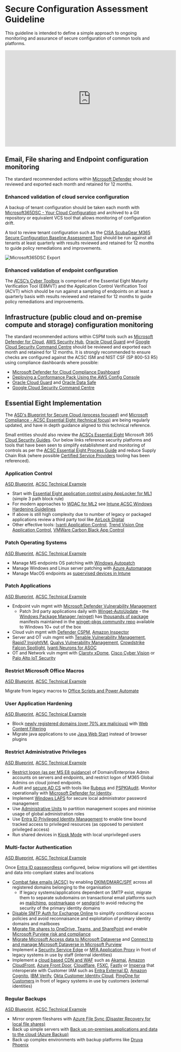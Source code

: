 # Secure Configuration Assessment Guideline

This guideline is intended to define a simple approach to ongoing monitoring and assurance of secure configuration of common tools and platforms.

<iframe width="560" height="315" src="https://www.youtube-nocookie.com/embed/g22fKjtMS4I?si=Z7_ZxAQDV-A0K8VL" title="YouTube video player" frameborder="0" allow="accelerometer; autoplay; clipboard-write; encrypted-media; gyroscope; picture-in-picture; web-share" allowfullscreen></iframe>

## Email, File sharing and Endpoint configuration monitoring

The standard recommended actions within [Microsoft Defender](https://security.microsoft.com/securescore?viewid=actions) should be reviewed and exported each month and retained for 12 months.

### Enhanced validation of cloud service configuration

A backup of tenant configuration should be taken each month with [Microsoft365DSC - Your Cloud Configuration](https://microsoft365dsc.com) and archived to a Git repository or equivalent VCS tool that allows monitoring of configuration drift.

A tool to review tenant configuration such as the [CISA ScubaGear M365 Secure Configuration Baseline Assessment Tool](https://github.com/cisagov/ScubaGear) should be run against all tenants at least quarterly with results reviewed and retained for 12 months to guide policy remediations and improvements.

![Microsoft365DSC Export](https://microsoft365dsc.com/Images/Marketing-Export.gif)

### Enhanced validation of endpoint configuration

The [ACSC’s Cyber Toolbox](https://www.cyber.gov.au/about-us/news/essential-eight-assessment-guidance-package) is comprised of the Essential Eight Maturity Verification Tool (E8MVT) and the Application Control Verification Tool (ACVT) which should be run against a sampling of endpoints on at least a quarterly basis with results reviewed and retained for 12 months to guide policy remediations and improvements.

## Infrastructure (public cloud and on-premise compute and storage) configuration monitoring

The standard recommended actions within CSPM tools such as [Microsoft Defender for Cloud](https://portal.azure.com/#view/Microsoft_Azure_Security/SecurityMenuBlade/~/5), [AWS Security Hub](https://aws.amazon.com/security-hub/), [Oracle Cloud Guard](https://www.oracle.com/au/security/cloud-security/cloud-guard/) and [Google Cloud Security Command Centre](https://cloud.google.com/security-command-center) should be reviewed and exported each month and retained for 12 months. It is strongly recommended to ensure checks are configured against the ACSC ISM and NIST CSF (SP 800-53 R5) using compliance dashboards where possible:

- [Microsoft Defender for Cloud Compliance Dashboard](https://learn.microsoft.com/en-us/azure/defender-for-cloud/update-regulatory-compliance-packages)
- [Deploying a Conformance Pack Using the AWS Config Console](https://docs.aws.amazon.com/config/latest/developerguide/conformance-pack-console.html)
- [Oracle Cloud Guard](https://www.oracle.com/au/security/cloud-security/cloud-guard/) and [Oracle Data Safe](https://www.oracle.com/au/security/database-security/data-safe/)
- [Google Cloud Security Command Centre](https://cloud.google.com/security-command-center)

## Essential Eight Implementation

The [ASD's Blueprint for Secure Cloud (process focused)](https://blueprint.asd.gov.au/) and [Microsoft Compliance - ACSC Essential Eight (technical focus)](https://learn.microsoft.com/en-us/compliance/essential-eight/e8-overview) are being regularly updated, and have in depth guidance aligned to this technical reference.

Small entities should also review the [ACSCs Essential Eight](https://www.cyber.gov.au/resources-business-and-government/essential-cyber-security/essential-eight) Microsoft 365 [Cloud Security Guides](https://www.cyber.gov.au/resources-business-and-government/essential-cyber-security/small-business-cyber-security/small-business-cloud-security-guides). Our below links reference security platforms and tools that have been seen to simplify establishment and monitoring of controls as per the [ACSC Essential Eight Process Guide](https://www.cyber.gov.au/resources-business-and-government/essential-cyber-security/essential-eight/essential-eight-assessment-process-guide) and reduce Supply Chain Risk (where possible [Certified Service Providers](https://www.hostingcertification.gov.au/certified-service-providers) tooling has been referenced).

### Application Control

[ASD Blueprint](https://blueprint.asd.gov.au/security-and-governance/essential-eight/application-control/), [ACSC Technical Example](https://www.cyber.gov.au/resources-business-and-government/essential-cyber-security/small-business-cyber-security/small-business-cloud-security-guide/technical-example-application-control)

- Start with [Essential Eight application control using AppLocker for ML1](https://learn.microsoft.com/en-us/compliance/essential-eight/e8-app-control#essential-eight-application-control-using-applocker-for-ml1) (simple 3 path block rule)
- For modern approaches to [WDAC for ML2](https://learn.microsoft.com/en-us/compliance/essential-eight/e8-app-control#essential-eight-application-control-using-wdac-for-ml2) see [Intune ACSC Windows Hardening Guidelines](https://github.com/microsoft/Intune-ACSC-Windows-Hardening-Guidelines)
- If above is still high complexity due to number of legacy or packaged applications review a third party tool like [AirLock Digital](https://www.airlockdigital.com)
- Other effective tools: [Ivanti Application Control](https://www.ivanti.com/en-au/products/application-control), [Trend Vision One Application Control](https://docs.trendmicro.com/en-us/documentation/article/trend-vision-one-application-control_001), [VMWare Carbon Black App Control](https://www.vmware.com/products/app-control.html)

### Patch Operating Systems

[ASD Blueprint](https://blueprint.asd.gov.au/security-and-governance/essential-eight/patch-os/), [ACSC Technical Example](https://www.cyber.gov.au/resources-business-and-government/essential-cyber-security/small-business-cyber-security/small-business-cloud-security-guide/technical-example-patch-operating-system)

- Manage MS endpoints OS patching with [Windows Autopatch](https://learn.microsoft.com/en-us/windows/deployment/windows-autopatch/overview/windows-autopatch-deployment-guide)
- Manage Windows and Linux server patching with [Azure Automanage](https://learn.microsoft.com/en-us/azure/automanage/automanage-arc)
- Manage MacOS endpoints as [supervised devices in Intune](https://learn.microsoft.com/en-us/mem/intune/protect/software-updates-macos)

### Patch Applications

[ASD Blueprint](https://blueprint.asd.gov.au/security-and-governance/essential-eight/patch-applications/), [ACSC Technical Example](https://www.cyber.gov.au/resources-business-and-government/essential-cyber-security/small-business-cyber-security/small-business-cloud-security-guide/technical-example-patch-applications)

- Endpoint vuln mgmt with [Microsoft Defender Vulnerability Management](https://learn.microsoft.com/en-us/microsoft-365/security/defender-vulnerability-management/defender-vulnerability-management?view=o365-worldwide)
    - Patch 3rd party applications daily with [Winget-AutoUpdate](https://github.com/Romanitho/Winget-AutoUpdate) - the [Windows Package Manager (winget)](https://learn.microsoft.com/en-us/windows/package-manager/) has [thousands of package](https://winget.run) manifests maintained in the [winget-pkgs community repo](https://github.com/microsoft/winget-pkgs) available to Windows 10+ out of the box
- Cloud vuln mgmt with [Defender CSPM](https://learn.microsoft.com/en-us/azure/defender-for-cloud/concept-cloud-security-posture-management), [Amazon Inspector](https://aws.amazon.com/inspector/)
- Server and OT vuln mgmt with [Tenable Vulnerability Management](https://www.tenable.com/products/tenable-io), [Rapid7 InsightVM](https://www.rapid7.com/products/insightvm/), [Qualys Vulnerability
    Management](https://www.qualys.com/apps/vulnerability-management-detection-response/), [Crowdstrike Falcon Spotlight](https://www.crowdstrike.com/products/exposure-management/falcon-spotlight-vulnerability-management/), [Ivanti Neurons for ASOC](https://www.ivanti.com/products/ivanti-neurons-for-asoc)
- OT and Network vuln mgmt with [Claroty xDome](https://claroty.com/industrial-cybersecurity/xdome), [Cisco Cyber Vision](https://www.cisco.com/site/us/en/products/security/industrial-security/cyber-vision/index.html) or [Palo Alto IoT Security](https://docs.paloaltonetworks.com/iot/iot-security-admin/iot-security-solution/iot-security-solution-structure)

### Restrict Microsoft Office Macros

[ASD Blueprint](https://blueprint.asd.gov.au/security-and-governance/essential-eight/restrict-microsoft-office-macros/), [ACSC Technical Example](https://www.cyber.gov.au/resources-business-and-government/essential-cyber-security/small-business-cyber-security/small-business-cloud-security-guide/technical-example-configure-macro-settings)

Migrate from legacy macros to [Office Scripts and Power Automate](https://learn.microsoft.com/en-us/office/dev/scripts/develop/power-automate-integration?tabs=run-script)

### User Application Hardening

[ASD Blueprint](https://blueprint.asd.gov.au/security-and-governance/essential-eight/user-application-hardening/), [ACSC Technical Example](https://www.cyber.gov.au/resources-business-and-government/essential-cyber-security/small-business-cyber-security/small-business-cloud-security-guide/technical-example-user-application-hardening)

- Block [newly registered domains (over 70% are malicious)](https://unit42.paloaltonetworks.com/newly-registered-domains-malicious-abuse-by-bad-actors/) with [Web Content Filtering](https://learn.microsoft.com/en-us/microsoft-365/security/defender-endpoint/web-content-filtering?view=o365-worldwide)
- Migrate java applications to use [Java Web Start](https://blogs.oracle.com/ebstech/post/migrate-to-java-web-start-from-java-plug-in-now) instead of browser plugins

### Restrict Administrative Privileges

[ASD Blueprint](https://blueprint.asd.gov.au/security-and-governance/essential-eight/restrict-administrative-privileges/), [ACSC Technical Example](https://www.cyber.gov.au/resources-business-and-government/essential-cyber-security/small-business-cyber-security/small-business-cloud-security-guide/technical-example-restrict-administrative-privileges)

- [Restrict logon (as per MS E8 guidance)](https://learn.microsoft.com/en-us/compliance/essential-eight/e8-admin#login-restrictions-ml1) of Domain/Enterprise Admin accounts on servers and endpoints, and restrict logon of M365 Global Admins on cloud joined endpoints.
- Audit and [secure AD CS](https://techcommunity.microsoft.com/t5/microsoft-defender-xdr-blog/securing-ad-cs-microsoft-defender-for-identity-s-sensor-unveiled/ba-p/3980265) with tools like [Rubeus](https://github.com/GhostPack/Rubeus) and [PSPKIAudit](https://github.com/GhostPack/PSPKIAudit). Monitor operationally with [Microsoft Defender for Identity](https://learn.microsoft.com/en-us/defender-for-identity/deploy/quick-installation-guide).
- Implement [Windows LAPS](https://learn.microsoft.com/en-us/windows-server/identity/laps/laps-overview) for secure local administrator password management
- Use [Administrative Units](https://learn.microsoft.com/en-us/entra/identity/role-based-access-control/administrative-units) to partition management scopes and minimise usage of global administration roles
- Use [Entra ID Privileged Identity Management](https://learn.microsoft.com/en-us/entra/id-governance/privileged-identity-management/pim-configure) to enable time bound tracked access to privileged resources (as opposed to persistent privileged access)
- Run shared devices in [Kiosk Mode](https://learn.microsoft.com/en-us/mem/intune/configuration/kiosk-settings) with local unprivileged users

### Multi-factor Authentication

[ASD Blueprint](https://blueprint.asd.gov.au/security-and-governance/essential-eight/multi-factor-authentication/), [ACSC Technical Example](https://www.cyber.gov.au/resources-business-and-government/essential-cyber-security/small-business-cyber-security/small-business-cloud-security-guide/technical-example-multi-factor-authentication)

Once [Entra ID passwordless](https://learn.microsoft.com/en-us/entra/identity/authentication/concept-authentication-passwordless) configured, below migrations will get identities and data into compliant states and locations

- [Combat fake emails (ACSC)](https://www.cyber.gov.au/resources-business-and-government/maintaining-devices-and-systems/system-hardening-and-administration/email-hardening/how-combat-fake-emails) by enabling [DKIM/DMARC/SPF](https://learn.microsoft.com/en-us/microsoft-365/security/office-365-security/email-authentication-about?view=o365-worldwide#how-to-avoid-email-authentication-failures-when-sending-mail-to-microsoft-36) across all registered domains belonging to the organisation
    - If legacy systems/applications dependent on SMTP exist, migrate them to separate subdomains on transactional email platforms such as [mailchimp](https://mailchimp.com/developer/transactional/docs/smtp-integration/), [postmarkapp](https://postmarkapp.com/developer/user-guide/send-email-with-smtp) or [sendgrid](https://docs.sendgrid.com/for-developers/sending-email/getting-started-smtp) to avoid reducing the security of the primary identity domains
- [Disable SMTP Auth for Exchange Online](https://learn.microsoft.com/en-us/exchange/clients-and-mobile-in-exchange-online/authenticated-client-smtp-submission#disable-smtp-auth-in-your-organization) to simplify conditional access policies and avoid reconnaisance and exploitation of primary identity domains and mailboxes
- [Migrate file shares to OneDrive, Teams, and SharePoint](https://learn.microsoft.com/en-us/sharepointmigration/fileshare-to-odsp-migration-guide) and enable [Microsoft Purview risk and compliance](https://learn.microsoft.com/en-us/purview/purview-compliance)
- [Migrate Microsoft Access data to Microsoft Dataverse](https://learn.microsoft.com/en-us/power-apps/maker/data-platform/migrate-access-to-dataverse) and [Connect to and manage Microsoft Dataverse in Microsoft Purview](https://learn.microsoft.com/en-au/purview/register-scan-dataverse)
- Implement a [Security Service Edge](https://learn.microsoft.com/en-us/entra/architecture/sse-deployment-guide-intro) or [MFA Application Proxy](https://learn.microsoft.com/en-us/entra/identity/app-proxy/application-proxy) in front of legacy systems in use by staff (internal identities)
- Implement a [cloud based CDN and WAF](https://soc.cyber.wa.gov.au/guidelines/network-management/#web-application-firewalls-wafs-and-content-delivery-networks-cdns) such as [Akamai](https://www.akamai.com/products/app-and-api-protector), [Amazon CloudFront](https://aws.amazon.com/blogs/security/protect-public-clients-for-amazon-cognito-by-using-an-amazon-cloudfront-proxy/), [Azure Front Door](https://learn.microsoft.com/en-us/azure/web-application-firewall/afds/afds-overview), [Cloudflare](https://www.cloudflare.com/en-au/application-services/products/waf/), [F5XC](https://docs.cloud.f5.com/docs/quick-start/service-chaining-cdn-waap), [Fastly](https://www.fastly.com/products/web-application-api-protection) or [Imperva](https://docs.imperva.com/bundle/cloud-application-security/page/introducing/overview.htm) that interoperate with Customer IAM such as [Entra External ID](https://learn.microsoft.com/en-us/entra/external-id/customers/overview-customers-ciam), [Amazon Cognito](https://aws.amazon.com/cognito/), [IBM Verify](https://www.ibm.com/products/verify-identity), [Okta Customer Identity Cloud](https://www.okta.com/customer-identity/), [PingOne for Customers](https://www.pingidentity.com/en/platform/solutions/pingone-for-customers.html) in front of legacy systems in use by customers (external identities)

### Regular Backups

[ASD Blueprint](https://blueprint.asd.gov.au/security-and-governance/essential-eight/regular-backups/), [ACSC Technical Example](https://www.cyber.gov.au/resources-business-and-government/essential-cyber-security/small-business-cyber-security/small-business-cloud-security-guide/technical-example-regular-backups)

- Mirror onprem fileshares with [Azure File Sync (Disaster Recovery for local file shares)](https://learn.microsoft.com/en-us/azure/architecture/example-scenario/hybrid/hybrid-file-share-dr-remote-local-branch-workers)
- Back up simple servers with [Back up on-premises applications and data to the cloud (Azure Backup)](https://learn.microsoft.com/en-us/azure/architecture/solution-ideas/articles/backup-archive-on-premises-applications)
- Back up complex environments with backup platforms like [Druva Phoenix](https://www.druva.com/products/data-center)
